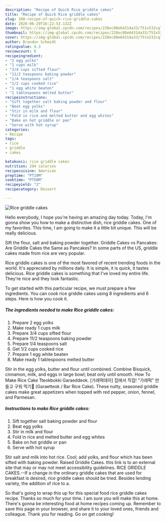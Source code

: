```yaml
---
description: "Recipe of Quick Rice griddle cakes"
title: "Recipe of Quick Rice griddle cakes"
slug: 160-recipe-of-quick-rice-griddle-cakes
date: 2020-06-29T16:22:53.132Z
image: https://img-global.cpcdn.com/recipes/228ec80e64314a33/751x532cq70/rice-griddle-cakes-recipe-main-photo.jpg
thumbnail: https://img-global.cpcdn.com/recipes/228ec80e64314a33/751x532cq70/rice-griddle-cakes-recipe-main-photo.jpg
cover: https://img-global.cpcdn.com/recipes/228ec80e64314a33/751x532cq70/rice-griddle-cakes-recipe-main-photo.jpg
author: Brandon Schmidt
ratingvalue: 4.3
reviewcount: 8
recipeingredient:
- "2 egg yolks"
- "1 cups milk"
- "3/4 cups sifted flour"
- "11/2 teaspoons baking powder"
- "1/4 teaspoons salt"
- "1/2 cups cooked rice"
- "1 egg white beaten"
- "1 tablespoons melted butter"
recipeinstructions:
- "Sift together salt baking powder and flour"
- "Beat egg yolks"
- "Stir in milk and flour"
- "Fold in rice and melted butter and egg whites"
- "Bake on hot griddle or pan"
- "Serve with hot syrup"
categories:
- Recipe
tags:
- rice
- griddle
- cakes

katakunci: rice griddle cakes 
nutrition: 294 calories
recipecuisine: American
preptime: "PT19M"
cooktime: "PT50M"
recipeyield: "2"
recipecategory: Dessert

---
```



![Rice griddle cakes](https://img-global.cpcdn.com/recipes/228ec80e64314a33/751x532cq70/rice-griddle-cakes-recipe-main-photo.jpg)

Hello everybody, I hope you're having an amazing day today. Today, I'm gonna show you how to make a distinctive dish, rice griddle cakes. One of my favorites. This time, I am going to make it a little bit unique. This will be really delicious.

Sift the flour, salt and baking powder together. Griddle Cakes vs Pancakes: Are Griddle Cakes the Same as Pancakes? In some parts of the US, griddle cakes made from rice are very popular.

Rice griddle cakes is one of the most favored of recent trending foods in the world. It's appreciated by millions daily. It is simple, it is quick, it tastes delicious. Rice griddle cakes is something that I've loved my entire life. They're nice and they look fantastic.


To get started with this particular recipe, we must prepare a few ingredients. You can cook rice griddle cakes using 8 ingredients and 6 steps. Here is how you cook it.

<!--inarticleads1-->

##### The ingredients needed to make Rice griddle cakes:

1. Prepare 2 egg yolks
1. Make ready 1 cups milk
1. Prepare 3/4 cups sifted flour
1. Prepare 11/2 teaspoons baking powder
1. Prepare 1/4 teaspoons salt
1. Get 1/2 cups cooked rice
1. Prepare 1 egg white beaten
1. Make ready 1 tablespoons melted butter


Stir in the egg yolks, butter and flour until combined. Combine Bisquick, cinnamon, milk, and eggs in large bowl; beat only until smooth. How To Make Rice Cake Tteokbokki Garaeddeok. [가래떡데이] 집에서 직접! &#34;가래떡&#34; 만들고 구워 먹기💛 (Garaetteok / Bar Rice Cake). These nutty, seasoned griddle cakes make great appetizers when topped with red pepper, onion, fennel, and Parmesan. 

<!--inarticleads2-->

##### Instructions to make Rice griddle cakes:

1. Sift together salt baking powder and flour
1. Beat egg yolks
1. Stir in milk and flour
1. Fold in rice and melted butter and egg whites
1. Bake on hot griddle or pan
1. Serve with hot syrup


Stir salt and milk into hot rice. Cool; add yolks, and flour which has been sifted with baking powder. Raised Griddle Cakes. this link is to an external site that may or may not meet accessibility guidelines. RICE GRIDDLE CAKES.--If a change in the ordinary griddle cakes that are used for breakfast is desired, rice griddle cakes should be tried. Besides lending variety, the addition of rice to a. 

So that's going to wrap this up for this special food rice griddle cakes recipe. Thanks so much for your time. I am sure you will make this at home. There's gonna be interesting food at home recipes coming up. Remember to save this page in your browser, and share it to your loved ones, friends and colleague. Thank you for reading. Go on get cooking!
